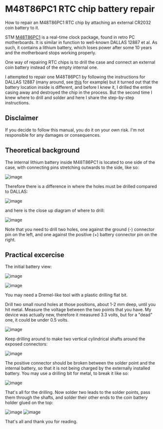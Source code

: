 # M48T86PC1 RTC chip battery repair

How to repair an M48T86PC1 RTC chip by attaching an external CR2032 coin battery to it.

STM [M48T86PC1](https://www.alldatasheet.com/datasheet-pdf/pdf/22989/STMICROELECTRONICS/M48T86PC1.html) is a real-time clock package,
found in retro PC motherboards. It is similar in function to well-known DALLAS 12887 et al. As such, it contains a lithium battery,
which loses power after some 10 years and the motherboard stops working properly.

One way of repairing RTC chips is to drill the case and connect an external coin battery instead of the empty internal one.

I attempted to repair one M48T86PC1 by following the instructions for DALLAS 12887 (many around, see [this](https://www.youtube.com/watch?v=NdlSfqto_0o) for example)
but it turned out that the battery location inside is different, and before I knew it, I drilled the entire casing away and destroyed the chip in the process.
But the second time I knew where to drill and solder and here I share the step-by-step instructions. 

## Disclaimer

If you decide to follow this manual, you do it on your own risk. I'm not responsible for any damages or consequences.

## Theoretical background

The internal lithium battery inside M48T86PC1 is located to one side of the case, with connecting pins stretching outwards to the side, like so:

![image](https://github.com/user-attachments/assets/fde7a280-3d97-4972-bd98-731e190005db)

Therefore there is a difference in where the holes must be drilled compared to DALLAS:

![image](https://github.com/user-attachments/assets/e1832cea-2ec1-4295-aaea-9a4095b2911d)

and here is the close up diagram of where to drill:

![image](https://github.com/user-attachments/assets/c5843b6b-4252-4f7c-8e15-0ebcb38aceb3)

Note that you need to drill two holes, one against the ground (-) connector pin on the left, and one against the positive (+) battery connector pin on the right.

## Practical excercise

The initial battery view:

![image](https://github.com/user-attachments/assets/ca183b3c-662d-45a5-9547-770762951dda)

![image](https://github.com/user-attachments/assets/87acc553-e97d-439c-905b-aa2dbb775d6a)

You may need a Dremel-like tool with a plastic drilling flat bit. 

Drill two small round holes at those positions, 
about 1-2 mm deep, until you hit metal. Measure the voltage between the two points that you have. My device was 
actually new, therefore it measured 3.3 volts, but for a "dead" one, it could be under 0.5 volts.

![image](https://github.com/user-attachments/assets/9ee2d061-fd6b-468a-9ed9-cc911eab26a2)

Keep drilling around to make two vertical cylindrical shafts around the exposed connectors:

![image](https://github.com/user-attachments/assets/687a4bb5-bf8e-44d3-986c-6f1eca3006b0)

The positive connector should be broken between the solder point and the internal battery,
so that it is not being charged by the externally installed battery. You may use a drilling bit for metal, to break it like so:

![image](https://github.com/user-attachments/assets/adc75776-ab0d-42fa-a1b1-9c41b950f295)

That's all for the drilling. Now solder two leads to the solder points, pass them through the shafts,
and solder their other ends to the coin battery holder glued on the top:

![image](https://github.com/user-attachments/assets/55c8da96-430e-4a56-99ba-9ebd4d30dbf9)
![image](https://github.com/user-attachments/assets/732d000a-8d09-4e43-b86f-53d78764601f)

That's all and thank you for reading.
